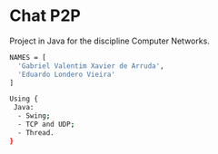 # Chat P2P
Project in Java for the discipline Computer Networks.

```bash
NAMES = [
  'Gabriel Valentim Xavier de Arruda',
  'Eduardo Londero Vieira'
]

Using {
 Java:
  - Swing;
  - TCP and UDP;
  - Thread.
}
```
